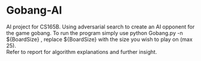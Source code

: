# Gobang-AI
AI project for CS165B. Using adversarial search to create an AI opponent for the game gobang. To run the program simply use python Gobang.py -n ${BoardSize} , replace ${BoardSize} with the size you wish to play on (max 25).   
Refer to report for algorithm explanations and further insight. 
